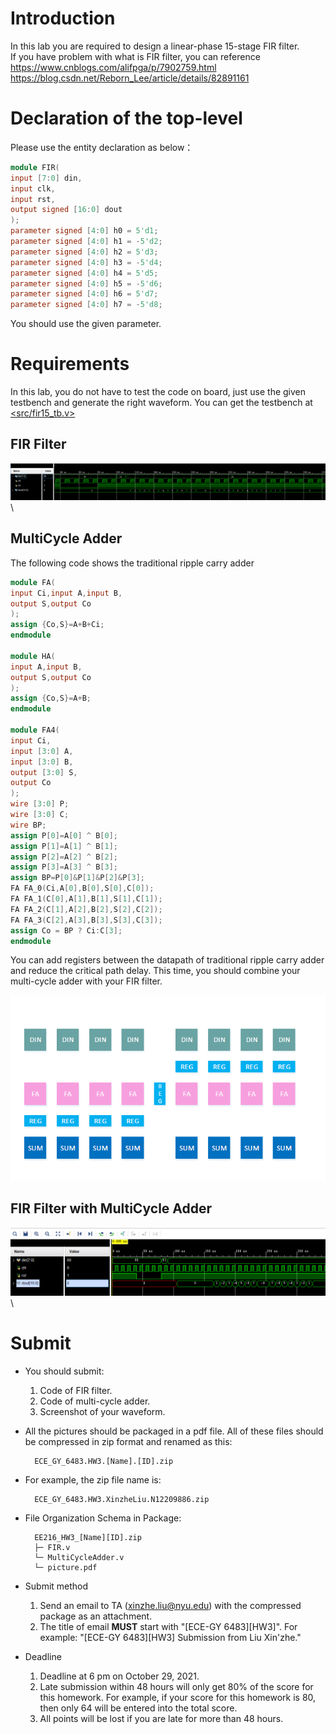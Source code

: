 # Introduction
In this lab you are required to design a linear-phase 15-stage FIR filter.\
If you have problem with what is FIR filter, you can reference\
<https://www.cnblogs.com/alifpga/p/7902759.html>\
<https://blog.csdn.net/Reborn_Lee/article/details/82891161>

# Declaration of the top-level
Please use the entity declaration as below：
```Verilog
module FIR(
input [7:0] din,
input clk,
input rst,
output signed [16:0] dout
);
parameter signed [4:0] h0 = 5'd1;
parameter signed [4:0] h1 = -5'd2;
parameter signed [4:0] h2 = 5'd3;
parameter signed [4:0] h3 = -5'd4;
parameter signed [4:0] h4 = 5'd5;
parameter signed [4:0] h5 = -5'd6;
parameter signed [4:0] h6 = 5'd7;
parameter signed [4:0] h7 = -5'd8;
```
You should use the given parameter.
# Requirements
In this lab, you do not have to test the code on board, just use the given testbench and generate the right waveform. You can get the testbench at [<src/fir15_tb.v>](<src/fir15_tb.v>)
## FIR Filter
![image](pic/HW3/0.png)\
## MultiCycle Adder
The following code shows the traditional ripple carry adder
```Verilog
module FA(
input Ci,input A,input B,
output S,output Co
);
assign {Co,S}=A+B+Ci;
endmodule

module HA(
input A,input B,
output S,output Co
);
assign {Co,S}=A+B;
endmodule

module FA4(
input Ci,
input [3:0] A,
input [3:0] B,
output [3:0] S,
output Co
);
wire [3:0] P;
wire [3:0] C;
wire BP;
assign P[0]=A[0] ^ B[0];
assign P[1]=A[1] ^ B[1];
assign P[2]=A[2] ^ B[2];
assign P[3]=A[3] ^ B[3];
assign BP=P[0]&P[1]&P[2]&P[3];
FA FA_0(Ci,A[0],B[0],S[0],C[0]);
FA FA_1(C[0],A[1],B[1],S[1],C[1]);
FA FA_2(C[1],A[2],B[2],S[2],C[2]);
FA FA_3(C[2],A[3],B[3],S[3],C[3]);
assign Co = BP ? Ci:C[3];
endmodule
```
You can add registers between the datapath of traditional ripple carry adder and reduce the critical path delay. This time, you should combine your multi-cycle adder with your FIR filter. 

![image](pic/HW3/1.png)

## FIR Filter with MultiCycle Adder
![image](pic/HW3/2.png)\

# Submit
+ You should submit:
    1. Code of FIR filter.
    2. Code of multi-cycle adder.
    3. Screenshot of your waveform.
+ All the pictures should be packaged in a pdf file. All of these files should be compressed in zip format and renamed as this: 

        ECE_GY_6483.HW3.[Name].[ID].zip

+ For example, the zip file name is: 

        ECE_GY_6483.HW3.XinzheLiu.N12209886.zip

+ File Organization Schema in Package:

        EE216_HW3_[Name][ID].zip
        ├─ FIR.v
        └─ MultiCycleAdder.v
        └─ picture.pdf

+ Submit method
	1. Send an email to TA (xinzhe.liu@nyu.edu) with the compressed package as an attachment.
	2. The title of email **MUST** start with "[ECE-GY 6483][HW3]". For example: "[ECE-GY 6483][HW3] Submission from Liu Xin'zhe."

+ Deadline
	1. Deadline at 6 pm on October 29, 2021.
	2. Late submission within 48 hours will only get 80% of the score for this homework. For example, if your score for this homework is 80, then only 64 will be entered into the total score.
	3. All points will be lost if you are late for more than 48 hours.
